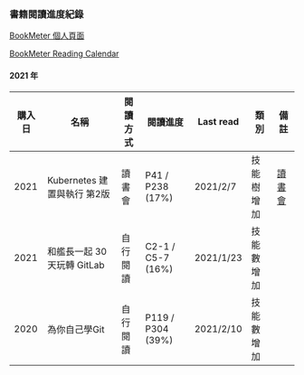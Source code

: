 ### 書籍閱讀進度紀錄

[BookMeter 個人頁面](https://bookmeter.com/users/1218380)

[BookMeter Reading Calendar](https://bookmeter.com/users/1218380/calendar)
#### 2021 年

| 購入日      | 名稱                      | 閱讀方式    | 閱讀進度           | Last read | 類別      | 備註                                                   |
| ---------- | ------------------------ | ---------  | ----------------- | --------- |-------- | -------------------------------------------------------|
| 2021       | Kubernetes 建置與執行 第2版 | 讀書會     | P41 / P238 (17%)  | 2021/2/7 | 技能樹增加 | [讀書會](https://github.com/sakanamax/SA_dockerReading) |
| 2021       | 和艦長一起 30 天玩轉 GitLab | 自行閱讀    | C2-1 / C5-7 (16%) | 2021/1/23 | 技能數增加 |                                                       |
| 2020       | 為你自己學Git              | 自行閱讀    | P119 / P304 (39%) | 2021/2/10 | 技能數增加 |                                                       |